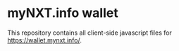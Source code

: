 myNXT.info wallet
=================

This repository contains all client-side javascript files for https://wallet.mynxt.info/.
